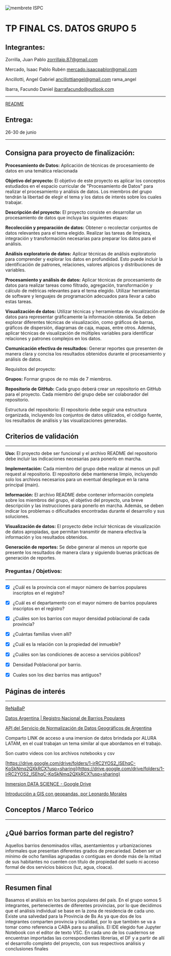 ![membrete ISPC](https://user-images.githubusercontent.com/107323698/201164371-dc86b2fe-f847-49d3-9cd1-b11cdae1f1d0.PNG)
# TP FINAL CS. DATOS GRUPO 5

## Integrantes:
Zorrilla, Juan Pablo <zorrillajp.87@gmail.com>

Mercado, Isaac Pablo Rubén <mercado.isaacpablor@gmail.com>

Ancillotti, Angel Gabriel <ancillottiangel@gmail.com> rama_angel 

Ibarra, Facundo Daniel <ibarrafacundo@outlook.com>

---

[README](TP%20FINAL%20CS%20DATOS%20GRUPO%205%20bf8bde885a2c49fca7b56c9bc2565a88/README%20138640e8347b4a0a81626095f1d49a16.md)

## Entrega:
26-30 de junio

---
## Consigna para proyecto de finalización:


**Procesamiento de Datos:** Aplicación de técnicas de procesamiento de datos en una temática relacionada

**Objetivo del proyecto:** El objetivo de este proyecto es aplicar los conceptos estudiados en el espacio curricular de "Procesamiento de Datos" para realizar el procesamiento y análisis de datos. Los miembros del grupo tendrán la libertad de elegir el tema y los datos de interés sobre los cuales trabajar.

**Descripción del proyecto:** El proyecto consiste en desarrollar un procesamiento de datos que incluya las siguientes etapas:

**Recolección y preparación de datos:** Obtener o recolectar conjuntos de datos relevantes para el tema elegido. Realizar las tareas de limpieza, integración y transformación necesarias para preparar los datos para el análisis.

**Análisis exploratorio de datos:** Aplicar técnicas de análisis exploratorio para comprender y explorar los datos en profundidad. Esto puede incluir la identificación de patrones, relaciones, valores atípicos y distribuciones de variables.

**Procesamiento y análisis de datos:** Aplicar técnicas de procesamiento de datos para realizar tareas como filtrado, agregación, transformación y cálculo de métricas relevantes para el tema elegido. Utilizar herramientas de software y lenguajes de programación adecuados para llevar a cabo estas tareas.

**Visualización de datos:** Utilizar técnicas y herramientas de visualización de datos para representar gráficamente la información obtenida. Se deben explorar diferentes técnicas de visualización, como gráficos de barras, gráficos de dispersión, diagramas de caja, mapas, entre otros. Además, aplicar técnicas de visualización de múltiples variables para identificar relaciones y patrones complejos en los datos.

**Comunicación efectiva de resultados:** Generar reportes que presenten de manera clara y concisa los resultados obtenidos durante el procesamiento y análisis de datos.

Requisitos del proyecto:

**Grupos:** Formar grupos de no más de 7 miembros.

**Repositorio de GitHub:** Cada grupo deberá crear un repositorio en GitHub para el proyecto. Cada miembro del grupo debe ser colaborador del repositorio.

Estructura del repositorio: El repositorio debe seguir una estructura organizada, incluyendo los conjuntos de datos utilizados, el código fuente, los resultados de análisis y las visualizaciones generadas.

## Criterios de validación

---

**Uso:** El proyecto debe ser funcional y el archivo README del repositorio debe incluir las indicaciones necesarias para ponerlo en marcha.

**Implementación:** Cada miembro del grupo debe realizar al menos un pull request al repositorio. El repositorio debe mantenerse limpio, incluyendo solo los archivos necesarios para un eventual despliegue en la rama principal (main).

**Información:** El archivo README debe contener información completa sobre los miembros del grupo, el objetivo del proyecto, una breve descripción y las instrucciones para ponerlo en marcha. Además, se deben indicar los problemas o dificultades encontradas durante el desarrollo y sus soluciones.

**Visualización de datos:** El proyecto debe incluir técnicas de visualización de datos apropiadas, que permitan transmitir de manera efectiva la información y los resultados obtenidos.

**Generación de reportes:** Se debe generar al menos un reporte que presente los resultados de manera clara y siguiendo buenas prácticas de generación de reportes.



### Preguntas / Objetivos:

---

- [x]  ¿Cuál es la provincia con el mayor número de barrios populares inscriptos en el registro?
- [x]  ¿Cuál es el departamento con el mayor número de barrios populares inscriptos en el registro?
- [x]  ¿Cuáles son los barrios con mayor densidad poblacional de cada provincia?
- [x]  ¿Cuántas familias viven allí?
- [x]  ¿Cuál es la relación con la propiedad del inmueble?
- [x]  ¿Cuáles son las condiciones de acceso a servicios públicos?
- [x]  Densidad Poblacional por barrio.
- [x]  Cuales son los diez barrios mas antiguos?



## Páginas de interés

---

[ReNaBaP](https://www.argentina.gob.ar/desarrollosocial/renabap)

[Datos Argentina | Registro Nacional de Barrios Populares](https://datos.gob.ar/dataset/desarrollo-social-registro-nacional-barrios-populares)

[API del Servicio de Normalización de Datos Geográficos de Argentina](https://datosgobar.github.io/georef-ar-api/)

Comparto LINK de acceso a una imersion de datos brindada por ALURA LATAM, en el cual trabajan un tema similar al que abordamos en el trabajo. 

Son cuatro videos con los archivos notebooks y csv

[https://drive.google.com/drive/folders/1-irRC2YOS2_lSEhqC-KpSkNmq2QXkRCX?usp=sharing](https://drive.google.com/drive/folders/1-irRC2YOS2_lSEhqC-KpSkNmq2QXkRCX?usp=sharing)

[Inmersion DATA SCIENCE - Google Drive](https://drive.google.com/drive/folders/1-irRC2YOS2_lSEhqC-KpSkNmq2QXkRCX)

[Introducción a GIS con geopandas, por Leonardo Morales](https://youtu.be/_FR_d6BfFss)

## Conceptos / Marco Teórico

---

## ¿Qué barrios forman parte del registro?

Aquellos barrios denominados villas, asentamientos y urbanizaciones informales que presentan diferentes grados de precariedad. Deben ser un mínimo de ocho familias agrupadas o contiguas en donde más de la mitad de sus habitantes no cuenten con título de propiedad del suelo ni acceso formal de dos servicios básicos (luz, agua, cloaca).

----------------------------------------------------------------------------------------------------------------------------------------------------------




## Resumen final 
Basamos el análisis en los barrios populares del país. En el grupo somos 5 integrantes, pertenecientes de diferentes provincias, por lo que decidimos que el análisis individual se base en la zona de residencia de cada uno. Existe una salvedad para la Provincia de Bs As ya que dos de los integrantes comparten provincia y localidad, por lo que también se va a tomar como referencia a CABA para su análisis. 
El IDE elegido fue Jupyter Notebook con el editor de texto VSC.
En cada uno de los cuadernos se encuentran importadas las correspondientes librerías, el DF y a partir de allí el desarrollo completo del proyecto, con sus respectivos análisis y conclusiones finales
 







